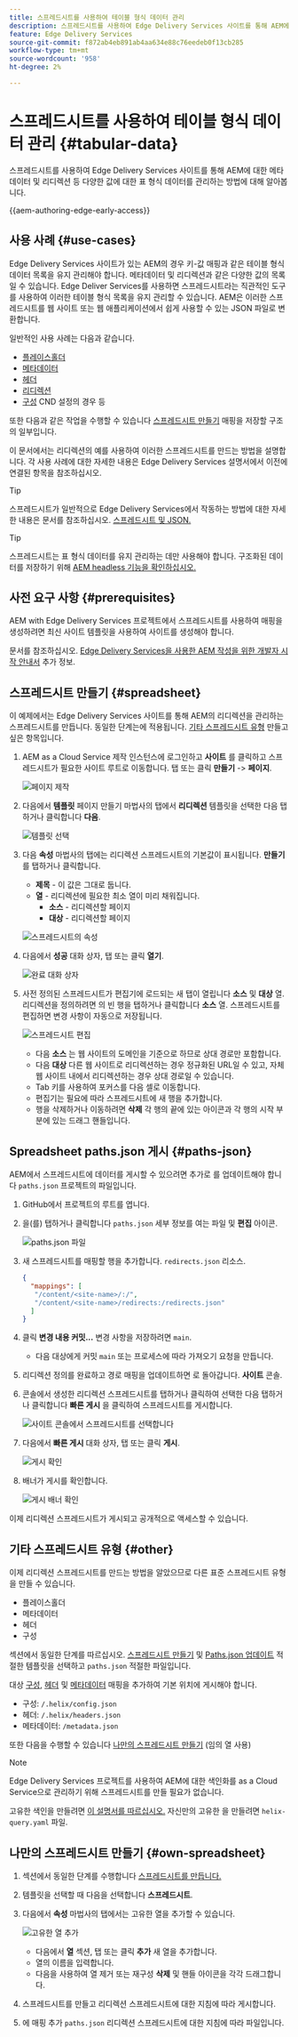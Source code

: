 ```yaml
---
title: 스프레드시트를 사용하여 테이블 형식 데이터 관리
description: 스프레드시트를 사용하여 Edge Delivery Services 사이트를 통해 AEM에 대한 메타데이터 및 리디렉션 등 다양한 값에 대한 표 형식 데이터를 관리하는 방법에 대해 알아봅니다.
feature: Edge Delivery Services
source-git-commit: f872ab4eb891ab4aa634e88c76eedeb0f13cb285
workflow-type: tm+mt
source-wordcount: '958'
ht-degree: 2%

---
```



# 스프레드시트를 사용하여 테이블 형식 데이터 관리 {#tabular-data}

스프레드시트를 사용하여 Edge Delivery Services 사이트를 통해 AEM에 대한 메타데이터 및 리디렉션 등 다양한 값에 대한 표 형식 데이터를 관리하는 방법에 대해 알아봅니다.

{{aem-authoring-edge-early-access}}

## 사용 사례 {#use-cases}

Edge Delivery Services 사이트가 있는 AEM의 경우 키-값 매핑과 같은 테이블 형식 데이터 목록을 유지 관리해야 합니다. 메타데이터 및 리디렉션과 같은 다양한 값의 목록일 수 있습니다. Edge Deliver Services를 사용하면 스프레드시트라는 직관적인 도구를 사용하여 이러한 테이블 형식 목록을 유지 관리할 수 있습니다. AEM은 이러한 스프레드시트를 웹 사이트 또는 웹 애플리케이션에서 쉽게 사용할 수 있는 JSON 파일로 변환합니다.

일반적인 사용 사례는 다음과 같습니다.

* [플레이스홀더](/help/edge/docs/placeholders.md)
* [메타데이터](/help/edge/docs/bulk-metadata.md)
* [헤더](/help/edge/docs/custom-headers.md)
* [리디렉션](/help/edge/docs/redirects.md)
* [구성](/help/edge/docs/setup-byo-cdn-push-invalidation.md) CND 설정의 경우 등

또한 다음과 같은 작업을 수행할 수 있습니다 [스프레드시트 만들기](#own-spreadsheet) 매핑을 저장할 구조의 일부입니다.

이 문서에서는 리디렉션의 예를 사용하여 이러한 스프레드시트를 만드는 방법을 설명합니다. 각 사용 사례에 대한 자세한 내용은 Edge Delivery Services 설명서에서 이전에 연결된 항목을 참조하십시오.

>[!TIP]
>
>스프레드시트가 일반적으로 Edge Delivery Services에서 작동하는 방법에 대한 자세한 내용은 문서를 참조하십시오. [스프레드시트 및 JSON.](/help/edge/developer/spreadsheets.md)

>[!TIP]
>
>스프레드시트는 표 형식 데이터를 유지 관리하는 데만 사용해야 합니다. 구조화된 데이터를 저장하기 위해 [AEM headless 기능을 확인하십시오.](/help/headless/introduction.md)

## 사전 요구 사항 {#prerequisites}

AEM with Edge Delivery Services 프로젝트에서 스프레드시트를 사용하여 매핑을 생성하려면 최신 사이트 템플릿을 사용하여 사이트를 생성해야 합니다.

문서를 참조하십시오. [Edge Delivery Services을 사용한 AEM 작성을 위한 개발자 시작 안내서](/help/edge/edge-dev-getting-started.md) 추가 정보.

## 스프레드시트 만들기 {#spreadsheet}

이 예제에서는 Edge Delivery Services 사이트를 통해 AEM의 리디렉션을 관리하는 스프레드시트를 만듭니다. 동일한 단계는에 적용됩니다. [기타 스프레드시트 유형](#other) 만들고 싶은 항목입니다.

1. AEM as a Cloud Service 제작 인스턴스에 로그인하고 **사이트** 를 클릭하고 스프레드시트가 필요한 사이트 루트로 이동합니다. 탭 또는 클릭 **만들기** -> **페이지**.

   ![페이지 제작](assets/tabular-data/tabular-data-create-page.png)

1. 다음에서 **템플릿** 페이지 만들기 마법사의 탭에서 **리디렉션** 템플릿을 선택한 다음 탭하거나 클릭합니다 **다음**.

   ![템플릿 선택](assets/tabular-data/tabular-data-create-page-teamplate-redirects.png)

1. 다음 **속성** 마법사의 탭에는 리디렉션 스프레드시트의 기본값이 표시됩니다. **만들기**&#x200B;를 탭하거나 클릭합니다.

   * **제목** - 이 값은 그대로 둡니다.
   * **열** - 리디렉션에 필요한 최소 열이 미리 채워집니다.
      * **소스** - 리디렉션할 페이지
      * **대상** - 리디렉션할 페이지

   ![스프레드시트의 속성](assets/tabular-data/tabular-data-create-page-properties-redirects.png)

1. 다음에서 **성공** 대화 상자, 탭 또는 클릭 **열기**.

   ![완료 대화 상자](assets/tabular-data/tabular-data-success.png)

1. 사전 정의된 스프레드시트가 편집기에 로드되는 새 탭이 열립니다 **소스** 및 **대상** 열. 리디렉션을 정의하려면 의 빈 행을 탭하거나 클릭합니다 **소스** 열. 스프레드시트를 편집하면 변경 사항이 자동으로 저장됩니다.

   ![스프레드시트 편집](assets/tabular-data/tabular-data-edit-redirects.png)

   * 다음 **소스** 는 웹 사이트의 도메인을 기준으로 하므로 상대 경로만 포함합니다.
   * 다음 **대상** 다른 웹 사이트로 리디렉션하는 경우 정규화된 URL일 수 있고, 자체 웹 사이트 내에서 리디렉션하는 경우 상대 경로일 수 있습니다.
   * Tab 키를 사용하여 포커스를 다음 셀로 이동합니다.
   * 편집기는 필요에 따라 스프레드시트에 새 행을 추가합니다.
   * 행을 삭제하거나 이동하려면 **삭제** 각 행의 끝에 있는 아이콘과 각 행의 시작 부분에 있는 드래그 핸들입니다.

## Spreadsheet paths.json 게시 {#paths-json}

AEM에서 스프레드시트에 데이터를 게시할 수 있으려면 추가로 를 업데이트해야 합니다 `paths.json` 프로젝트의 파일입니다.

1. GitHub에서 프로젝트의 루트를 엽니다.

1. 을(를) 탭하거나 클릭합니다 `paths.json` 세부 정보를 여는 파일 및 **편집** 아이콘.

   ![paths.json 파일](assets/tabular-data/tabular-data-paths-json.png)

1. 새 스프레드시트를 매핑할 행을 추가합니다. `redirects.json` 리소스.

   ```json
   {
     "mappings": [
      "/content/<site-name>/:/",
      "/content/<site-name>/redirects:/redirects.json"
     ]
   }
   ```

1. 클릭 **변경 내용 커밋...** 변경 사항을 저장하려면 `main`.

   * 다음 대상에게 커밋 `main` 또는 프로세스에 따라 가져오기 요청을 만듭니다.

1. 리디렉션 정의를 완료하고 경로 매핑을 업데이트하면 로 돌아갑니다. **사이트** 콘솔.

1. 콘솔에서 생성한 리디렉션 스프레드시트를 탭하거나 클릭하여 선택한 다음 탭하거나 클릭합니다 **빠른 게시** 을 클릭하여 스프레드시트를 게시합니다.

   ![사이트 콘솔에서 스프레드시트를 선택합니다](assets/tabular-data/tabular-data-select-publish.png)

1. 다음에서 **빠른 게시** 대화 상자, 탭 또는 클릭 **게시**.

   ![게시 확인](assets/tabular-data/tabular-data-quick-publish.png)

1. 배너가 게시를 확인합니다.

   ![게시 배너 확인](assets/tabular-data/tabular-data-publish-banner.png)

이제 리디렉션 스프레드시트가 게시되고 공개적으로 액세스할 수 있습니다.

## 기타 스프레드시트 유형 {#other}

이제 리디렉션 스프레드시트를 만드는 방법을 알았으므로 다른 표준 스프레드시트 유형을 만들 수 있습니다.

* 플레이스홀더
* 메타데이터
* 헤더
* 구성

섹션에서 동일한 단계를 따르십시오. [스프레드시트 만들기](#spreadsheet) 및 [Paths.json 업데이트](#paths-json) 적절한 템플릿을 선택하고 `paths.json` 적절한 파일입니다.

대상 [구성](https://www.aem.live/docs/configuration), [헤더](https://www.aem.live/docs/custom-headers) 및 [메타데이터](https://www.aem.live/docs/bulk-metadata) 매핑을 추가하여 기본 위치에 게시해야 합니다.

* 구성: `/.helix/config.json`
* 헤더: `/.helix/headers.json`
* 메타데이터: `/metadata.json`

또한 다음을 수행할 수 있습니다 [나만의 스프레드시트 만들기](#own-spreadsheet) (임의 열 사용)

>[!NOTE]
>
>Edge Delivery Services 프로젝트를 사용하여 AEM에 대한 색인화를 as a Cloud Service으로 관리하기 위해 스프레드시트를 만들 필요가 없습니다.
>
>고유한 색인을 만들려면 [이 설명서를 따르십시오.](https://www.aem.live/developer/indexing#setting-up-more-index-configurations) 자신만의 고유한 을 만들려면 `helix-query.yaml` 파일.

## 나만의 스프레드시트 만들기 {#own-spreadsheet}

1. 섹션에서 동일한 단계를 수행합니다 [스프레드시트를 만듭니다.](#spreadsheet)

1. 템플릿을 선택할 때 다음을 선택합니다 **스프레드시트**.

1. 다음에서 **속성** 마법사의 탭에서는 고유한 열을 추가할 수 있습니다.

   ![고유한 열 추가](assets/tabular-data/tabular-data-own-spreadsheet.png)

   * 다음에서 **열** 섹션, 탭 또는 클릭 **추가** 새 열을 추가합니다.
   * 열의 이름을 입력합니다.
   * 다음을 사용하여 열 제거 또는 재구성 **삭제** 및 핸들 아이콘을 각각 드래그합니다.

1. 스프레드시트를 만들고 리디렉션 스프레드시트에 대한 지침에 따라 게시합니다.

1. 에 매핑 추가 `paths.json` 리디렉션 스프레드시트에 대한 지침에 따라 파일입니다.
